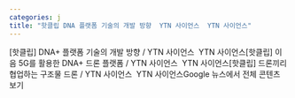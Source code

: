 ```yaml
---
categories: j
title: "핫클립 DNA 플랫폼 기술의 개발 방향  YTN 사이언스  YTN 사이언스"
---
```

[핫클립] DNA+ 플랫폼 기술의 개발 방향 / YTN 사이언스&nbsp;&nbsp;YTN 사이언스[핫클립] 이음 5G를 활용한 DNA+ 드론 플랫폼 / YTN 사이언스&nbsp;&nbsp;YTN 사이언스[핫클립] 드론끼리 협업하는 구조물 드론 / YTN 사이언스&nbsp;&nbsp;YTN 사이언스Google 뉴스에서 전체 콘텐츠 보기